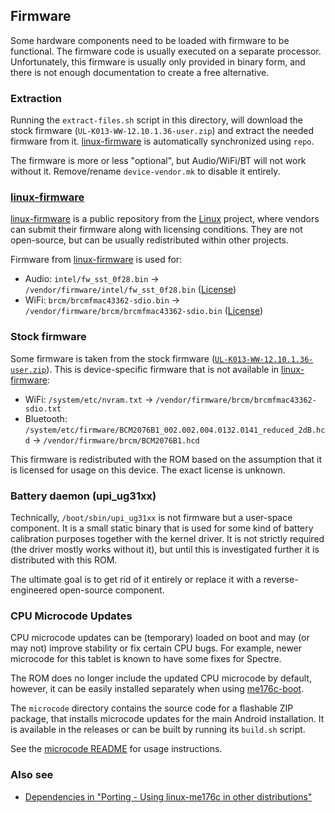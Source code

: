 ## Firmware
Some hardware components need to be loaded with firmware to be functional.
The firmware code is usually executed on a separate processor.
Unfortunately, this firmware is usually only provided in binary form,
and there is not enough documentation to create a free alternative.

### Extraction
Running the `extract-files.sh` script in this directory, will download the
stock firmware (`UL-K013-WW-12.10.1.36-user.zip`) and extract the needed firmware
from it. [linux-firmware] is automatically synchronized using `repo`.

The firmware is more or less "optional", but Audio/WiFi/BT will not work without it.
Remove/rename `device-vendor.mk` to disable it entirely.

### [linux-firmware]
[linux-firmware] is a public repository from the [Linux] project, where vendors
can submit their firmware along with licensing conditions. They are not open-source,
but can be usually redistributed within other projects.

Firmware from [linux-firmware] is used for:

  - Audio: `intel/fw_sst_0f28.bin` -> `/vendor/firmware/intel/fw_sst_0f28.bin`
    ([License](https://git.kernel.org/pub/scm/linux/kernel/git/firmware/linux-firmware.git/tree/LICENCE.fw_sst_0f28))
  - WiFi: `brcm/brcmfmac43362-sdio.bin` -> `/vendor/firmware/brcm/brcmfmac43362-sdio.bin`
    ([License](https://git.kernel.org/pub/scm/linux/kernel/git/firmware/linux-firmware.git/tree/LICENCE.broadcom_bcm43xx))

### Stock firmware
Some firmware is taken from the stock firmware
([`UL-K013-WW-12.10.1.36-user.zip`](https://dlcdnets.asus.com/pub/ASUS/EeePAD/ME176C/UL-K013-WW-12.10.1.36-user.zip)).
This is device-specific firmware that is not available in [linux-firmware]:

 - WiFi: `/system/etc/nvram.txt` -> `/vendor/firmware/brcm/brcmfmac43362-sdio.txt`
 - Bluetooth: `/system/etc/firmware/BCM2076B1_002.002.004.0132.0141_reduced_2dB.hcd`
   -> `/vendor/firmware/brcm/BCM2076B1.hcd`

This firmware is redistributed with the ROM based on the assumption that it is
licensed for usage on this device. The exact license is unknown.

### Battery daemon (upi_ug31xx)
Technically, `/boot/sbin/upi_ug31xx` is not firmware but a user-space component.
It is a small static binary that is used for some kind of battery calibration
purposes together with the kernel driver. It is not strictly required (the driver
mostly works without it), but until this is investigated further it is distributed
with this ROM.

The ultimate goal is to get rid of it entirely or replace it with a reverse-engineered
open-source component.

### CPU Microcode Updates
CPU microcode updates can be (temporary) loaded on boot and may (or may not)
improve stability or fix certain CPU bugs. For example, newer microcode for
this tablet is known to have some fixes for Spectre.

The ROM does no longer include the updated CPU microcode by default, however,
it can be easily installed separately when using [me176c-boot].

The `microcode` directory contains the source code for a flashable ZIP package,
that installs microcode updates for the main Android installation.
It is available in the releases or can be built by running its `build.sh` script.

See the [microcode README](microcode/README) for usage instructions.

### Also see
- [Dependencies in "Porting - Using linux-me176c in other distributions"](https://github.com/me176c-dev/linux-me176c/blob/master/porting.md#dependencies)

[linux-firmware]: https://git.kernel.org/pub/scm/linux/kernel/git/firmware/linux-firmware.git/
[Linux]: https://www.kernel.org
[me176c-boot]: https://github.com/me176c-dev/me176c-boot
